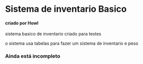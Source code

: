 # Sistema de inventario Basico

<h4> criado por Howl </h4>

sistema basico de inventario criado para testes

o sistema usa tabelas para fazer um sistema de inventario e peso

### Ainda está incompleto 
